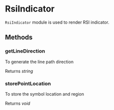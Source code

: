 # RsiIndicator

`RsiIndicator` module is used to render RSI indicator.

## Methods

### getLineDirection

To generate the line path direction

Returns *string*

### storePointLocation

To store the symbol location and region

Returns *void*

